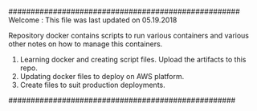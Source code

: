 ####################################################
Welcome : This file was last updated on 05.19.2018

Repository docker contains scripts to run various containers and various other notes on how to manage this containers.

1) Learning docker and creating script files. Upload the artifacts to this repo.
2) Updating docker files to deploy on AWS platform.
3) Create files to suit production deployments.

###################################################

